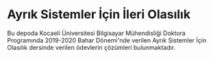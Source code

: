 # Ayrık Sistemler İçin İleri Olasılık
Bu depoda Kocaeli Üniversitesi Bilgisayar Mühendisliği Doktora Programında 2019-2020 Bahar Dönemi'nde verilen Ayrık Sistemler İçin Olasılık dersinde verilen ödevlerin çözümleri bulunmaktadır.
